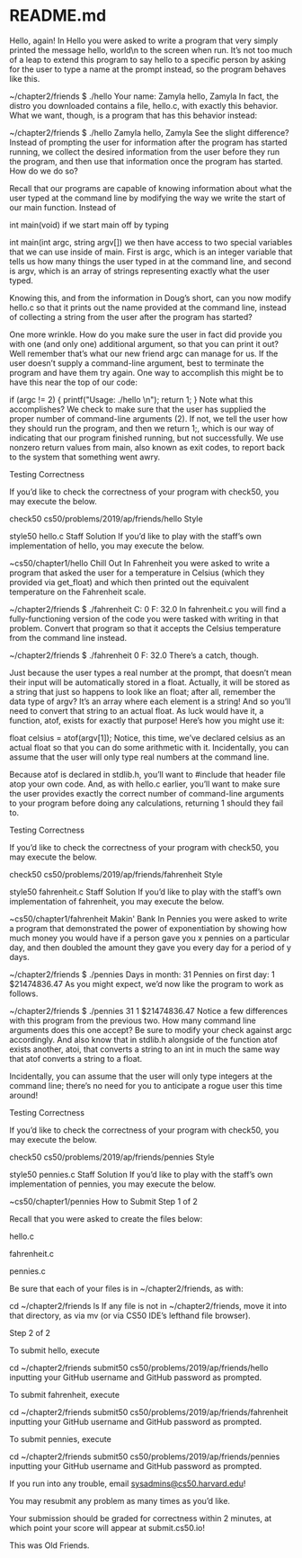 # README.md

Hello, again!
In Hello you were asked to write a program that very simply printed the message hello, world\n to the screen when run. It’s not too much of a leap to extend this program to say hello to a specific person by asking for the user to type a name at the prompt instead, so the program behaves like this.

~/chapter2/friends $ ./hello
Your name: Zamyla
hello, Zamyla
In fact, the distro you downloaded contains a file, hello.c, with exactly this behavior. What we want, though, is a program that has this behavior instead:

~/chapter2/friends $ ./hello Zamyla
hello, Zamyla
See the slight difference? Instead of prompting the user for information after the program has started running, we collect the desired information from the user before they run the program, and then use that information once the program has started. How do we do so?

Recall that our programs are capable of knowing information about what the user typed at the command line by modifying the way we write the start of our main function. Instead of

int main(void)
if we start main off by typing

int main(int argc, string argv[])
we then have access to two special variables that we can use inside of main. First is argc, which is an integer variable that tells us how many things the user typed in at the command line, and second is argv, which is an array of strings representing exactly what the user typed.

Knowing this, and from the information in Doug’s short, can you now modify hello.c so that it prints out the name provided at the command line, instead of collecting a string from the user after the program has started?

One more wrinkle. How do you make sure the user in fact did provide you with one (and only one) additional argument, so that you can print it out? Well remember that’s what our new friend argc can manage for us. If the user doesn’t supply a command-line argument, best to terminate the program and have them try again. One way to accomplish this might be to have this near the top of our code:

if (argc != 2)
{
    printf("Usage: ./hello <name>\n");
    return 1;
}
Note what this accomplishes? We check to make sure that the user has supplied the proper number of command-line arguments (2). If not, we tell the user how they should run the program, and then we return 1;, which is our way of indicating that our program finished running, but not successfully. We use nonzero return values from main, also known as exit codes, to report back to the system that something went awry.

Testing
Correctness

If you’d like to check the correctness of your program with check50, you may execute the below.

check50 cs50/problems/2019/ap/friends/hello
Style

style50 hello.c
Staff Solution
If you’d like to play with the staff’s own implementation of hello, you may execute the below.

~cs50/chapter1/hello
Chill Out
In Fahrenheit you were asked to write a program that asked the user for a temperature in Celsius (which they provided via get_float) and which then printed out the equivalent temperature on the Fahrenheit scale.

~/chapter2/friends $ ./fahrenheit
C: 0
F: 32.0
In fahrenheit.c you will find a fully-functioning version of the code you were tasked with writing in that problem. Convert that program so that it accepts the Celsius temperature from the command line instead.

~/chapter2/friends $ ./fahrenheit 0
F: 32.0
There’s a catch, though.

Just because the user types a real number at the prompt, that doesn’t mean their input will be automatically stored in a float. Actually, it will be stored as a string that just so happens to look like an float; after all, remember the data type of argv? It’s an array where each element is a string! And so you’ll need to convert that string to an actual float. As luck would have it, a function, atof, exists for exactly that purpose! Here’s how you might use it:

float celsius = atof(argv[1]);
Notice, this time, we’ve declared celsius as an actual float so that you can do some arithmetic with it. Incidentally, you can assume that the user will only type real numbers at the command line.

Because atof is declared in stdlib.h, you’ll want to #include that header file atop your own code. And, as with hello.c earlier, you’ll want to make sure the user provides exactly the correct number of command-line arguments to your program before doing any calculations, returning 1 should they fail to.

Testing
Correctness

If you’d like to check the correctness of your program with check50, you may execute the below.

check50 cs50/problems/2019/ap/friends/fahrenheit
Style

style50 fahrenheit.c
Staff Solution
If you’d like to play with the staff’s own implementation of fahrenheit, you may execute the below.

~cs50/chapter1/fahrenheit
Makin' Bank
In Pennies you were asked to write a program that demonstrated the power of exponentiation by showing how much money you would have if a person gave you x pennies on a particular day, and then doubled the amount they gave you every day for a period of y days.

~/chapter2/friends $ ./pennies
Days in month: 31
Pennies on first day: 1
$21474836.47
As you might expect, we’d now like the program to work as follows.

~/chapter2/friends $ ./pennies 31 1
$21474836.47
Notice a few differences with this program from the previous two. How many command line arguments does this one accept? Be sure to modify your check against argc accordingly. And also know that in stdlib.h alongside of the function atof exists another, atoi, that converts a string to an int in much the same way that atof converts a string to a float.

Incidentally, you can assume that the user will only type integers at the command line; there’s no need for you to anticipate a rogue user this time around!

Testing
Correctness

If you’d like to check the correctness of your program with check50, you may execute the below.

check50 cs50/problems/2019/ap/friends/pennies
Style

style50 pennies.c
Staff Solution
If you’d like to play with the staff’s own implementation of pennies, you may execute the below.

~cs50/chapter1/pennies
How to Submit
Step 1 of 2

Recall that you were asked to create the files below:

hello.c

fahrenheit.c

pennies.c

Be sure that each of your files is in ~/chapter2/friends, as with:

cd ~/chapter2/friends
ls
If any file is not in ~/chapter2/friends, move it into that directory, as via mv (or via CS50 IDE’s lefthand file browser).

Step 2 of 2

To submit hello, execute

cd ~/chapter2/friends
submit50 cs50/problems/2019/ap/friends/hello
inputting your GitHub username and GitHub password as prompted.

To submit fahrenheit, execute

cd ~/chapter2/friends
submit50 cs50/problems/2019/ap/friends/fahrenheit
inputting your GitHub username and GitHub password as prompted.

To submit pennies, execute

cd ~/chapter2/friends
submit50 cs50/problems/2019/ap/friends/pennies
inputting your GitHub username and GitHub password as prompted.

If you run into any trouble, email sysadmins@cs50.harvard.edu!

You may resubmit any problem as many times as you’d like.

Your submission should be graded for correctness within 2 minutes, at which point your score will appear at submit.cs50.io!

This was Old Friends.